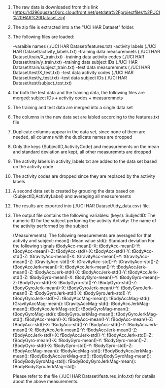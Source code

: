 1. The raw data is downloaded from this link (https://d396qusza40orc.cloudfront.net/getdata%2Fprojectfiles%2FUCI%20HAR%20Dataset.zip).
2. The zip file is extracted into a the "UCI HAR Dataset" folder.
3. The following files are loaded:

      -varaible names (./UCI HAR Dataset/features.txt)
      -activity labels (./UCI HAR Dataset/activity_labels.txt)
      -training data measuremnets (./UCI HAR Dataset/train/X_train.txt)
      -training data activity codes (./UCI HAR Dataset/train/y_train.txt)
      -training data subject IDs (./UCI HAR Dataset/train/subject_train.txt)
      -test data measuremnets (./UCI HAR Dataset/test/X_test.txt)
      -test data activity codes (./UCI HAR Dataset/test/y_test.txt)
      -test data subject IDs (./UCI HAR Dataset/test/subject_test.txt)

4. for both the test data and the training data, the following files are merged:
    subject IDs + activity codes + measuremnets
5. The training and test data are merged into a single data set
6. The columns in the new data set are labled according to the features.txt file
7. Duplicate columns appear in the data set, since none of them are needed, all colunms with the duplicate names are dropped
8. Only the keys {SubjectID,ActivityCode} and measurements on the mean and standard deviation are kept, all other measuremnts are dropped
9. The activity labels in activity_labels.txt are added to the data set based on the activity code
10. The activity codes are dropped since they are replaced by the activity labels
11. A second data set is created by grouoing the data based on {SubjectID,ActivityLabel} and averaging all measurements
12. The results are exported into (./UCI HAR Dataset/tidy_data.csv) file.
13. The output file contains the following variables:
      (keys):
        SubjectID: The numeric ID for the subject perfoming the activity
        Activity: The name of the activity performed by the subject

      (Measurements):
        The following measurements are averaged for that activity and subject:
          mean(): Mean value
          std(): Standard deviation
        For the following signals
          tBodyAcc-mean()-X:
          tBodyAcc-mean()-Y:
          tBodyAcc-mean()-Z:
          tBodyAcc-std()-X: 
          tBodyAcc-std()-Y:
          tBodyAcc-std()-Z:
          tGravityAcc-mean()-X:
          tGravityAcc-mean()-Y:
          tGravityAcc-mean()-Z:
          tGravityAcc-std()-X:
          tGravityAcc-std()-Y:
          tGravityAcc-std()-Z:
          tBodyAccJerk-mean()-X:
          tBodyAccJerk-mean()-Y:
          tBodyAccJerk-mean()-Z:
          tBodyAccJerk-std()-X:
          tBodyAccJerk-std()-Y:
          tBodyAccJerk-std()-Z:
          tBodyGyro-mean()-X:
          tBodyGyro-mean()-Y:
          tBodyGyro-mean()-Z:
          tBodyGyro-std()-X:
          tBodyGyro-std()-Y:
          tBodyGyro-std()-Z:
          tBodyGyroJerk-mean()-X:
          tBodyGyroJerk-mean()-Y:
          tBodyGyroJerk-mean()-Z:
          tBodyGyroJerk-std()-X:
          tBodyGyroJerk-std()-Y:
          tBodyGyroJerk-std()-Z:
          tBodyAccMag-mean():
          tBodyAccMag-std():
          tGravityAccMag-mean():
          tGravityAccMag-std():
          tBodyAccJerkMag-mean():
          tBodyAccJerkMag-std():
          tBodyGyroMag-mean():
          tBodyGyroMag-std():
          tBodyGyroJerkMag-mean():
          tBodyGyroJerkMag-std():
          fBodyAcc-mean()-X:
          fBodyAcc-mean()-Y:
          fBodyAcc-mean()-Z:
          fBodyAcc-std()-X:
          fBodyAcc-std()-Y:
          fBodyAcc-std()-Z:
          fBodyAccJerk-mean()-X:
          fBodyAccJerk-mean()-Y:
          fBodyAccJerk-mean()-Z:
          fBodyAccJerk-std()-X:
          fBodyAccJerk-std()-Y:
          fBodyAccJerk-std()-Z:
          fBodyGyro-mean()-X:
          fBodyGyro-mean()-Y:
          fBodyGyro-mean()-Z:
          fBodyGyro-std()-X:
          fBodyGyro-std()-Y:
          fBodyGyro-std()-Z:
          fBodyAccMag-mean():
          fBodyAccMag-std():
          fBodyBodyAccJerkMag-mean():
          fBodyBodyAccJerkMag-std():
          fBodyBodyGyroMag-mean():
          fBodyBodyGyroMag-std():
          fBodyBodyGyroJerkMag-mean():
          fBodyBodyGyroJerkMag-std():

    Please refer to the file (./UCI HAR Dataset/features_info.txt) for details about the above measurements.
